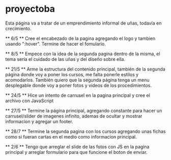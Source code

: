 # proyectoba

Esta página va a tratar de un emprendimiento informal de uñas, todavía en crecimiento.

** 6/5 **
Cree el encabezado de la pagina agregando el logo y tambien usando ":hover". Termine de hacer el fomulario.

** 8/5 **
Empece con la idea de la segunda pagina dentro de la misma, el tema sería el cuidado de las uñas y del diseño sobre ella. 

** 21/5 **
Arme la estructura del contenido principal, también de la segunda página donde voy a poner los cursos, me falta ponerle estilos y acomodarlos. También quiero que la segunda página tenga un menu desplegable donde voy a poner fotos y videos de los procedimientos. 

** 24/5 **
Hice un intento de carrusel en la pagina principal y cree el archivo con JavaScript

** 27/5 **
Termine la página principal, agregando constante para hacer un carrusel/slider de imagenes infinito, ademas de ocultar y mostrar informacion y agregar un footer.

** 28/7 **
Termine la segunda pagina con los cursos agregando unas fichas como si fueran cartas en el medio como informacion principal.

** 2/6 **
Tengo que arreglar el slide de las fotos con JS en la pagina principal y arreglar formulario para que funcione el boton de enviar.
